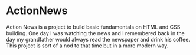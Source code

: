 # ActionNews
Action News is a project to build basic fundamentals on HTML and CSS building. One day I was watching the news and I remembered back in the day my grandfather would always read the newspaper and drink his coffee. This project is sort of a nod to that time but in a more modern way. 
